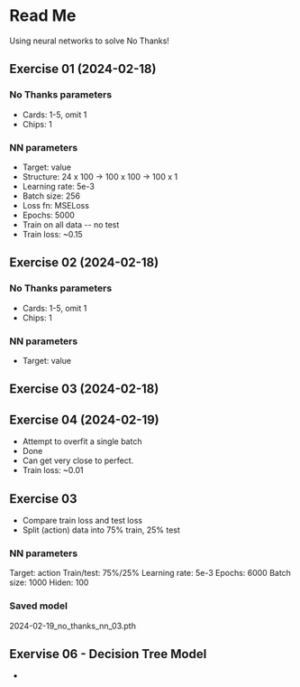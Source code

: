 
# Read Me

Using neural networks to solve No Thanks!

## Exercise 01 (2024-02-18)

### No Thanks parameters
* Cards: 1-5, omit 1
* Chips: 1

### NN parameters
* Target: value
* Structure: 24 x 100 -> 100 x 100 -> 100 x 1
* Learning rate: 5e-3
* Batch size: 256
* Loss fn: MSELoss
* Epochs: 5000
* Train on all data -- no test
* Train loss: ~0.15

## Exercise 02 (2024-02-18)

### No Thanks parameters
* Cards: 1-5, omit 1
* Chips: 1

### NN parameters
* Target: value

## Exercise 03 (2024-02-18)

## Exercise 04 (2024-02-19)

* Attempt to overfit a single batch
* Done
* Can get very close to perfect.
* Train loss: ~0.01

## Exercise 03 

* Compare train loss and test loss
* Split (action) data into 75% train, 25% test

### NN parameters
Target: action
Train/test: 75%/25%
Learning rate: 5e-3
Epochs: 6000
Batch size: 1000
Hiden: 100

### Saved model
2024-02-19_no_thanks_nn_03.pth

## Exervise 06 - Decision Tree Model

*



